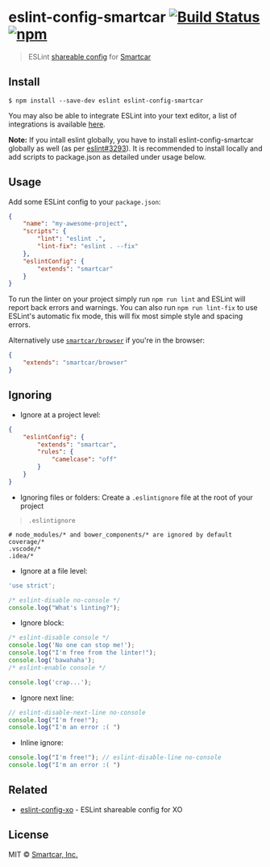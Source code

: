 # eslint-config-smartcar [![Build Status](https://img.shields.io/travis/smartcar/eslint-config-smartcar.svg?style=flat-square)](https://travis-ci.org/smartcar/eslint-config-smartcar) [![npm](https://img.shields.io/npm/v/eslint-config-smartcar.svg?style=flat-square)](https://www.npmjs.com/package/eslint-config-smartcar)

> ESLint [shareable config](http://eslint.org/docs/developer-guide/shareable-configs.html) for [Smartcar](https://github.com/smartcar)

## Install

```
$ npm install --save-dev eslint eslint-config-smartcar
```

You may also be able to integrate ESLint into your text editor, a list of integrations
is available [here](http://eslint.org/docs/user-guide/integrations).

**Note:** If you intall eslint globally, you have to install eslint-config-smartcar
globally as well (as per [eslint#3293](https://github.com/eslint/eslint/issues/3293)). 
It is recommended to install locally and add scripts to package.json as detailed under usage below.

## Usage

Add some ESLint config to your `package.json`:

```json
{
	"name": "my-awesome-project",
	"scripts": {
		"lint": "eslint .",
		"lint-fix": "eslint . --fix"
	},
	"eslintConfig": {
		"extends": "smartcar"
	}
}
```

To run the linter on your project simply run `npm run lint` and ESLint will report
back errors and warnings. You can also run `npm run lint-fix` to use ESLint's 
automatic fix mode, this will fix most simple style and spacing errors.

Alternatively use [`smartcar/browser`](browser.js) if you're in the browser:

```json
{
	"extends": "smartcar/browser"
}
```

## Ignoring

- Ignore at a project level:
```json
{
	"eslintConfig": {
		"extends": "smartcar",
		"rules": {
			"camelcase": "off"
		}
	}
}
```

- Ignoring files or folders: Create a `.eslintignore` file at the root of your project

> `.eslintignore`

```
# node_modules/* and bower_components/* are ignored by default
coverage/*
.vscode/*
.idea/*
```

- Ignore at a file level:
```js
'use strict';

/* eslint-disable no-console */
console.log("What's linting?");
```

- Ignore block:
```js
/* eslint-disable console */
console.log('No one can stop me!');
console.log("I'm free from the linter!");
console.log('bawahaha');
/* eslint-enable console */

console.log('crap...');
```

- Ignore next line:
```js
// eslint-disable-next-line no-console
console.log("I'm free!");
console.log("I'm an error :( ")
```

- Inline ignore:
```js
console.log("I'm free!"); // eslint-disable-line no-console
console.log("I'm an error :( ")
```


## Related

- [eslint-config-xo](https://github.com/sindresorhus/eslint-config-xo) - ESLint shareable config for XO


## License

MIT © [Smartcar, Inc.](https://smartcar.com)
